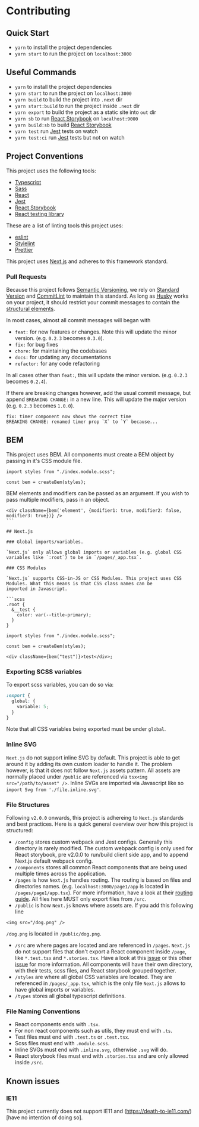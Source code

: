 # Contributing

## Quick Start

- `yarn` to install the project dependencies
- `yarn start` to run the project on `localhost:3000`

## Useful Commands

- `yarn` to install the project dependencies
- `yarn start` to run the project on `localhost:3000`
- `yarn build` to build the project into `.next` dir
- `yarn start:build` to run the project inside `.next` dir
- `yarn export` to build the project as a static site into `out` dir
- `yarn sb` to run [React Storybook](https://storybooks.js.org/docs) on `localhost:9000`
- `yarn build:sb` to build [React Storybook](https://storybooks.js.org/docs)
- `yarn test` run [Jest](https://facebook.github.io/jest/) tests on watch
- `yarn test:ci` run [Jest](https://facebook.github.io/jest/) tests but not on watch

## Project Conventions

This project uses the following tools:

- [Typescript](https://www.typescriptlang.org/docs/home.html)
- [Sass](https://sass-lang.com/documentation)
- [React](https://reactjs.org/docs/getting-started.html)
- [Jest](https://jestjs.io/docs/en/getting-started)
- [React Storybook](https://storybook.js.org/docs/basics/introduction/)
- [React testing library](https://testing-library.com/docs/react-testing-library/intro)

These are a list of linting tools this project uses:

- [eslint](https://eslint.org/)
- [Stylelint](https://stylelint.io/)
- [Prettier](https://prettier.io/)

This project uses [Next.js](https://nextjs.org/) and adheres to this framework standard.

### Pull Requests

Because this project follows [Semantic Versioning](https://semver.org), we rely on [Standard Version](https://github.com/conventional-changelog/standard-version)
and [CommitLint](https://github.com/conventional-changelog/commitlint) to maintain this standard. As long as [Husky](https://github.com/typicode/husky) works
on your project, it should restrict your commit messages to contain the [structural elements](https://www.conventionalcommits.org/en/v1.0.0-beta.2/#summary).

In most cases, almost all commit messages will began with

- `feat:` for new features or changes. Note this will update the minor version. (e.g. `0.2.3` becomes `0.3.0`).
- `fix:` for bug fixes
- `chore:` for maintaining the codebases
- `docs:` for updating any documentations
- `refactor:` for any code refactoring

In all cases other than `feat:`, this will update the minor version. (e.g. `0.2.3` becomes `0.2.4`).

If there are breaking changes however, add the usual commit message, but append `BREAKING CHANGE:` in a new line.
This will update the major version (e.g. `0.2.3` becomes `1.0.0`).

```
fix: timer component now shows the correct time
BREAKING CHANGE: renamed timer prop `X` to `Y` because...
```

## BEM

This project uses BEM. All components must create a BEM object by passing in it's CSS module file.

```tsx
import styles from "./index.module.scss";

const bem = createBem(styles);
```

BEM elements and modifiers can be passed as an argument. If you wish to pass multiple modifiers, pass in an object.

````tsx
<div className={bem('element', {modifier1: true, modifier2: false, modifier3: true})} />
```

## Next.js

### Global imports/variables.

`Next.js` only allows global imports or variables (e.g. global CSS variables like `:root`) to be in `/pages/_app.tsx`.

### CSS Modules

`Next.js` supports CSS-in-JS or CSS Modules. This project uses CSS Modules. What this means is that CSS class names can be
imported in Javascript.

```scss
.root {
  &__test {
    color: var(--title-primary);
  }
}
````

```tsx
import styles from "./index.module.scss";

const bem = createBem(styles);

<div className={bem("test")}>test</div>;
```

### Exporting SCSS variables

To export scss variables, you can do so via:

```scss
:export {
  global: {
    variable: 5;
  }
}
```

Note that all CSS variables being exported must be under `global`.

### Inline SVG

`Next.js` do not support inline SVG by default. This project is able to get around it by adding its own custom loader to handle it.
The problem however, is that it does not follow `Next.js` assets pattern. All assets are normally placed under `/public` are
referenced via `tsx<img src="/path/to/asset" />`. Inline SVGs are imported via Javascript like so `import Svg from './file.inline.svg'`.

### File Structures

Following `v2.0.0` onwards, this project is adhereing to `Next.js` standards and best practices. Here is a quick
general overview over how this project is structured:

- `/config` stores custom webpack and Jest configs. Generally this directory is rarely modified. The custom webpack
  config is only used for React storybook, pre v2.0.0 to run/build client side app, and to append Next.js default webpack config.
- `/components` stores all common React components that are being used multiple times across the application.
- `/pages` is how `Next.js` handles routing. The routing is based on files and directories names.
  (e.g. `localhost:3000/page1/app` is located in `/pages/page1/app.tsx`). For more information, have a look at their
  [routing guide](https://nextjs.org/docs/routing/introduction). All files here MUST only export files from `/src`.
- `/public` is how `Next.js` knows where assets are. If you add this following line

```tsx
<img src="/dog.png" />
```

`/dog.png` is located in `/public/dog.png`.

- `/src` are where pages are located and are referenced in `/pages`.
  `Next.js` do not support files that don't export a React component inside `/page`, like `*.test.tsx`
  and `*.stories.tsx`. Have a look at this [issue](https://github.com/zeit/next.js/issues/8617) or this other [issue](https://github.com/zeit/next.js/issues/4315)
  for more information. All components will have their own directory, with their tests, scss files, and React storybook grouped together.
- `/styles` are where all global CSS variables are located. They are referenced in `/pages/_app.tsx`, which is the only file
  `Next.js` allows to have global imports or variables.
- `/types` stores all global typescript definitions.

### File Naming Conventions

- React components ends with `.tsx`.
- For non react components such as utils, they must end with `.ts`.
- Test files must end with `.test.ts` or `.test.tsx`.
- Scss files must end with `.module.scss`.
- Inline SVGs must end with `.inline.svg`, otherwise `.svg` will do.
- React storybook files must end with `.stories.tsx` and are only allowed inside `/src`.

## Known issues

### IE11

This project currently does not support IE11 and (https://death-to-ie11.com/)[have no intention of doing so].
